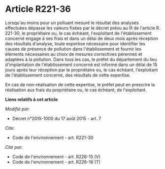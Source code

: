# Article R221-36

Lorsqu'au moins pour un polluant mesuré le résultat des analyses effectuées dépasse les valeurs fixées par le décret prévu au
III de l'article R. 221-30, le propriétaire ou, le cas échéant, l'exploitant de l'établissement concerné engage à ses frais
et dans un délai de deux mois après réception des résultats d'analyse, toute expertise nécessaire pour identifier les causes
de présence de pollution dans l'établissement et fournir les éléments nécessaires au choix de mesures correctives pérennes et
adaptées à la pollution. Dans tous les cas, le préfet du département du lieu d'implantation de l'établissement concerné est
informé dans un délai de 15 jours après leur réception par le propriétaire ou, le cas échéant, l'exploitant de
l'établissement concerné, des résultats de cette expertise. 

En cas de non-réalisation de cette expertise, le préfet peut en prescrire la réalisation aux frais du propriétaire ou, le cas
échéant, de l'exploitant.

**Liens relatifs à cet article**

_Modifié par_:

  - Décret n°2015-1000 du 17 août 2015 - art. 7

_Cite_:

  - Code de l'environnement - art. R221-30

_Cité par_:

  - Code de l'environnement - art. R226-15 (V)
  - Code de l'environnement - art. R226-16 (T)
